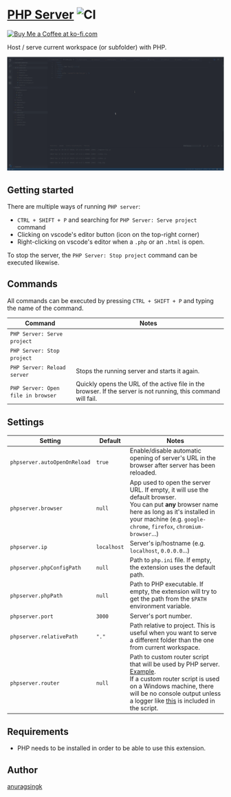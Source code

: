 # [PHP Server](https://github.com/brapifra/vscode-phpserver) ![CI](https://github.com/brapifra/vscode-phpserver/workflows/CI/badge.svg)

<a href='https://ko-fi.com/G2G54ANWH' target='_blank'>
    <img height='36' style='border:0px;height:36px;' src='https://cdn.ko-fi.com/cdn/kofi1.png?v=2' border='0' alt='Buy Me a Coffee at ko-fi.com' />
</a>

Host / serve current workspace (or subfolder) with PHP.

![demo](./assets/demo.gif)

## Getting started

There are multiple ways of running `PHP server`:

- `CTRL + SHIFT + P` and searching for `PHP Server: Serve project` command
- Clicking on vscode's editor button (icon on the top-right corner)
- Right-clicking on vscode's editor when a `.php` or an `.html` is open.

To stop the server, the `PHP Server: Stop project` command can be executed likewise.

## Commands

All commands can be executed by pressing `CTRL + SHIFT + P` and typing the name of the command.

| Command                            | Notes                                                                                                          |
| ---------------------------------- | -------------------------------------------------------------------------------------------------------------- |
| `PHP Server: Serve project`        |                                                                                                                |
| `PHP Server: Stop project`         |                                                                                                                |
| `PHP Server: Reload server`        | Stops the running server and starts it again.                                                                  |
| `PHP Server: Open file in browser` | Quickly opens the URL of the active file in the browser. If the server is not running, this command will fail. |

## Settings

| Setting                      | Default     | Notes                                                                                                                                                                                                                                                                                                                     |
| ---------------------------- | ----------- | ------------------------------------------------------------------------------------------------------------------------------------------------------------------------------------------------------------------------------------------------------------------------------------------------------------------------- |
| `phpserver.autoOpenOnReload` | `true`      | Enable/disable automatic opening of server's URL in the browser after server has been reloaded.                                                                                                                                                                                                                           |
| `phpserver.browser`          | `null`      | App used to open the server URL. If empty, it will use the default browser.<br/> You can put **any** browser name here as long as it's installed in your machine (e.g. `google-chrome`, `firefox`, `chromium-browser`...)                                                                                                 |
| `phpserver.ip`               | `localhost` | Server's ip/hostname (e.g. `localhost`, `0.0.0.0`...)                                                                                                                                                                                                                                                                     |
| `phpserver.phpConfigPath`    | `null`      | Path to `php.ini` file. If empty, the extension uses the default path.                                                                                                                                                                                                                                                    |
| `phpserver.phpPath`          | `null`      | Path to PHP executable. If empty, the extension will try to get the path from the `$PATH` environment variable.                                                                                                                                                                                                           |
| `phpserver.port`             | `3000`      | Server's port number.                                                                                                                                                                                                                                                                                                     |
| `phpserver.relativePath`     | `"."`       | Path relative to project. This is useful when you want to serve a different folder than the one from current workspace.                                                                                                                                                                                                   |
| `phpserver.router`           | `null`      | Path to custom router script that will be used by PHP server. [Example](https://www.php.net/manual/en/features.commandline.webserver.php#example-421).<br/>If a custom router script is used on a Windows machine, there will be no console output unless a logger like [this](src/logger.php) is included in the script. |

## Requirements

- PHP needs to be installed in order to be able to use this extension.

## Author

[anuragsingk](http://github.com/anuragsingk)
